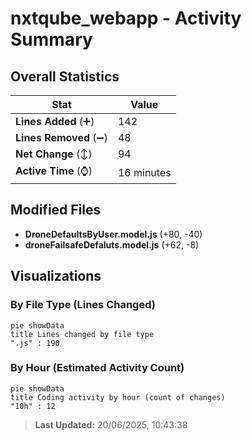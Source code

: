 # nxtqube_webapp - Activity Summary 

## Overall Statistics

| Stat                   | Value                                                             |
| ---------------------- | ----------------------------------------------------------------- |
| **Lines Added** (➕)   | 142                                          |
| **Lines Removed** (➖) | 48                                        |
| **Net Change** (↕)    | 94                |
| **Active Time** (⌚)   | 16 minutes |


## Modified Files
- **DroneDefaultsByUser.model.js** (+80, -40)
- **droneFailsafeDefaluts.model.js** (+62, -8)

## Visualizations

### By File Type (Lines Changed)

```mermaid
pie showData
title Lines changed by file type
".js" : 190
```

### By Hour (Estimated Activity Count)

```mermaid
pie showData
title Coding activity by hour (count of changes)
"10h" : 12
```


> **Last Updated:** 20/06/2025, 10:43:38